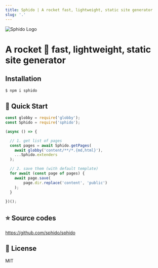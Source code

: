 ```yaml
---
title: Sphido | A rocket fast, lightweight, static site generator
slug: '.' 
---
```


<img src="/img/sphido.svg" alt="Sphido Logo" class="img-fluid w-75 my-5 d-block mx-auto">

# A rocket 🚀 fast, lightweight, static site generator

## Installation

```bash 
$ npm i sphido
```
</section>

## 🥕 Quick Start

```javascript
const globby = require('globby');
const Sphido = require('sphido');

(async () => {

  // 1. get list of pages	
  const pages = await Sphido.getPages(
    await globby('content/**/*.{md,html}'),
    ...Sphido.extenders
  );

  // 2. save them (with default template)
  for await (const page of pages) {
    await page.save(
        page.dir.replace('content', 'public')
    );
  }
  
})();
```


## ⭐️ Source codes

https://github.com/sphido/sphido

## 🌵 License

MIT